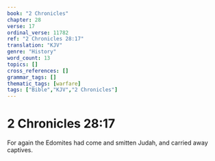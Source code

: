 ```yaml
---
book: "2 Chronicles"
chapter: 28
verse: 17
ordinal_verse: 11782
ref: "2 Chronicles 28:17"
translation: "KJV"
genre: "History"
word_count: 13
topics: []
cross_references: []
grammar_tags: []
thematic_tags: [warfare]
tags: ["Bible","KJV","2 Chronicles"]
---
```


# 2 Chronicles 28:17

For again the Edomites had come and smitten Judah, and carried away captives.
